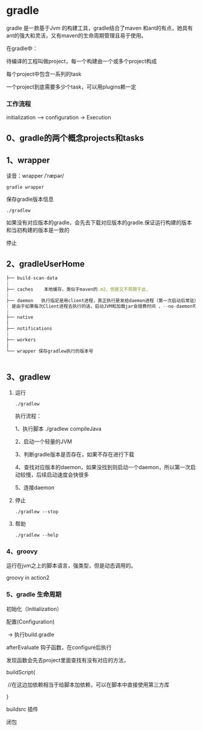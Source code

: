 # gradle

gradle 是一款基于Jvm 的构建工具，gradle结合了maven 和ant的有点，她具有ant的强大和灵活，又有maven的生命周期管理且易于使用。

在gradle中：

待编译的工程叫做project，每一个构建由一个或多个project构成

每个project中包含一系列的task

一个project到底需要多少个task，可以用plugins赖一定

### 工作流程

initialization —> configuration -> Execution







## 0、gradle的两个概念projects和tasks

## 1、wrapper 

读音：wrapper  /ˈræpər/

```shell
gradle wrapper 
```

保存gradle版本信息

```shell
./gradlew
```

如果没有对应版本的gradle，会先去下载对应版本的gradle.保证运行构建的版本和当初构建的版本是一致的

停止

## 2、gradleUserHome

```js
├── build-scan-data               
|						 
├── caches    本地缓存，类似于maven的.m2，但是又不局限于此.      
|
├── daemon   执行指定是用client进程，真正执行是发给daemon进程（第一次启动后常驻）去执行，这
| 是由于如果每次Client进程去执行的话，启动JVM和加载jar会很费时间 ，--no-daemon可以关闭daemon   
|  						 
├── native               
│   
├── notifications                
|						 
├── workers             
│   
└── wrapper 保存gradlew执行的版本号               
  
```



## 3、gradlew

1. 运行

   ```shell
   ./gradlew
   ```

   执行流程：

   1、执行脚本 ./gradlew compileJava

   2、启动一个轻量的JVM

   3、判断gradle版本是否存在，如果不存在进行下载

   4、查找对应版本的daemon，如果没找到则启动一个daemon，所以第一次启动较慢，后续启动速度会快很多

   5、连接daemon

2. 停止

   ```
   ./gradlew --stop
   ```

3. 帮助

   ```
   ./gradlew --help
   ```



### 4、groovy

运行在jvm之上的脚本语言，强类型，但是动态调用的。 

groovy in action2



### 5、gradle 生命周期

初始化（Initialization）

配置(Configuration)

​	->  执行build.gradle



afterEvaluate 钩子函数，在configure后执行

发现函数会先去project里面查找有没有对应的方法，



buildScript{

​	//在这边加依赖相当于给脚本加依赖，可以在脚本中直接使用第三方库

}

buildsrc 插件





闭包